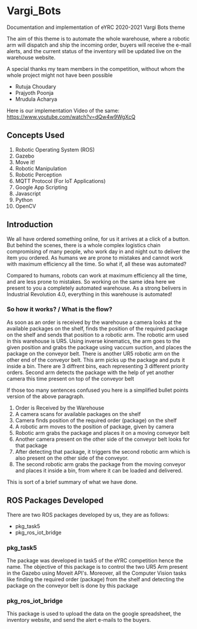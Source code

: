 # Vargi_Bots
Documentation and implementation of eYRC 2020-2021 Vargi Bots theme

The aim of this theme is to automate the whole warehouse, where a robotic arm will dispatch and ship the incoming order, buyers will receive the e-mail alerts, and the current status of the inventory will be updated live on the warehouse website.

A special thanks my team members in the competition, without whom the whole project might not have been possible
* Rutuja Choudary
* Prajyoth Poonja
* Mrudula Acharya

Here is our implementation Video of the same:
https://www.youtube.com/watch?v=dQw4w9WgXcQ

## Concepts Used

1. Robotic Operating System (ROS)
2. Gazebo
3. Move it!
4. Robotic Manipulation
5. Robotic Perception
6. MQTT Protocol (For IoT Applications)
7. Google App Scripting
8. Javascript
9. Python
10. OpenCV


## Introduction

We all have ordered something online, for us it arrives at a click
of a button. But behind the scenes, there is a whole complex
logistics chain compromising of many people, who work day in
and night out to deliver the item you ordered. As humans we are
prone to mistakes and cannot work with maximum efficiency all the
time. So what if, all these was automated?

Compared to humans, robots can work at maximum efficiency all the
time, and are less prone to mistakes. So working on the same idea 
here we present to you a completely automated warehouse. As a strong
belivers in Industrial Revolution 4.0, everything in this warehouse
is automated!

### So how it works? / What is the flow?

As soon as an order is received by the warehouse a camera looks at 
the available packages on the shelf, finds the position of the
required package on the shelf and sends that position to a robotic 
arm. The robotic arm used in this warehouse is UR5. Using inverse 
kinematics, the arm goes to the given position and grabs the package 
using vaccum suction, and places the package on the conveyor belt. 
There is another UR5 robotic arm on the other end of the conveyor belt. 
This arm picks up the package and puts it inside a bin. There are 3 
diffrent bins, each representing 3 different priority orders. 
Second arm detects the package with the help of yet another camera this
time present on top of the conveyor belt

If those too many sentences confused you here is a simplified bullet 
points version of the above paragraph.

1. Order is Received by the Warehouse
2. A camera scans for available packages on the shelf
3. Camera finds position of the required order (package) on the shelf
4. A robotic arm moves to the position of package, given by camera
5. Robotic arm grabs the package and places it on a moving conveyor belt
6. Another camera present on the other side of the conveyor belt looks for that package
7. After detecting that package, it triggers the second robotic arm which is also present on the other side of the conveyor.
8. The second robotic arm grabs the package from the moving conveyor and places it inside a bin, from where it can be loaded and delivered.

This is sort of a brief summary of what we have done.

## ROS Packages Developed
There are two ROS packages developed by us, they are as follows:

* pkg_task5
* pkg_ros_iot_bridge

### pkg_task5
The package was developed in task5 of the eYRC competition hence the name. The objective of this package is to control the two UR5 Arm present in the Gazebo using Moveit API's. Moreover, all the Computer Vision tasks like finding the required order (package) from the shelf and detecting the package on the conveyor belt is done by this package

### pkg_ros_iot_bridge
This package is used to upload the data on the google spreadsheet, the inventory website, and send the alert e-mails to the buyers.
